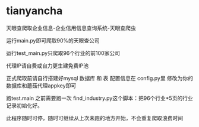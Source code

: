 # tianyancha
天眼查爬取企业信息-企业信用信息查询系统-天眼查爬虫

运行main.py即可爬取90%的天眼查公司

运行test_main.py只爬取96个行业的前100家公司

代理IP请自费或自力更生建免费IP池

正式爬取前请自行搭建好mysql 数据库 和 表
配置信息在 config.py里 修改为你的数据库和蘑菇代理appkey即可

跑test.main  之前需要跑一次 find_industry.py这个脚本：把96个行业*5页的行业记录初始化好。

此程序随时可停，随时可继续从上次未跑的地方开始，不会重复爬取浪费时间

